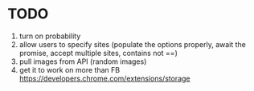 # TODO
1. turn on probability
2. allow users to specify sites (populate the options properly, await the promise, accept multiple sites, contains not ==)
3. pull images from API (random images)
4. get it to work on more than FB
https://developers.chrome.com/extensions/storage
